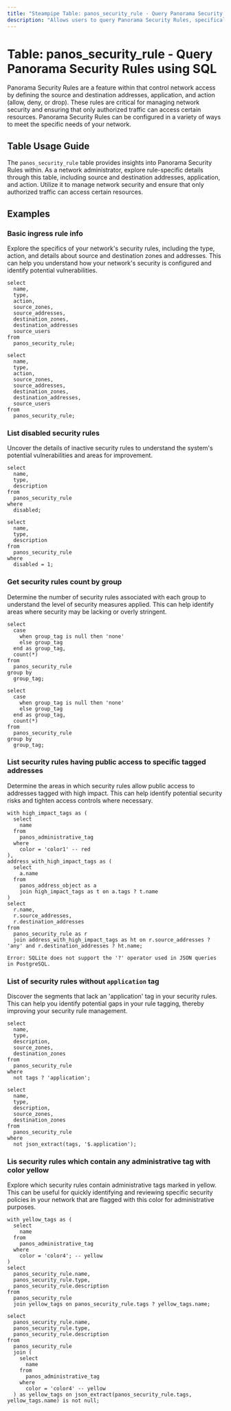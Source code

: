 ```yaml
---
title: "Steampipe Table: panos_security_rule - Query Panorama Security Rules using SQL"
description: "Allows users to query Panorama Security Rules, specifically the rules that control network access by defining the source and destination addresses, application, and action (allow, deny, or drop)."
---
```


# Table: panos_security_rule - Query Panorama Security Rules using SQL

Panorama Security Rules are a feature within that control network access by defining the source and destination addresses, application, and action (allow, deny, or drop). These rules are critical for managing network security and ensuring that only authorized traffic can access certain resources. Panorama Security Rules can be configured in a variety of ways to meet the specific needs of your network.

## Table Usage Guide

The `panos_security_rule` table provides insights into Panorama Security Rules within. As a network administrator, explore rule-specific details through this table, including source and destination addresses, application, and action. Utilize it to manage network security and ensure that only authorized traffic can access certain resources.

## Examples

### Basic ingress rule info
Explore the specifics of your network's security rules, including the type, action, and details about source and destination zones and addresses. This can help you understand how your network's security is configured and identify potential vulnerabilities.

```sql+postgres
select
  name,
  type,
  action,
  source_zones,
  source_addresses,
  destination_zones,
  destination_addresses
  source_users
from
  panos_security_rule;
```

```sql+sqlite
select
  name,
  type,
  action,
  source_zones,
  source_addresses,
  destination_zones,
  destination_addresses,
  source_users
from
  panos_security_rule;
```

### List disabled security rules
Uncover the details of inactive security rules to understand the system's potential vulnerabilities and areas for improvement.

```sql+postgres
select
  name,
  type,
  description
from
  panos_security_rule
where
  disabled;
```

```sql+sqlite
select
  name,
  type,
  description
from
  panos_security_rule
where
  disabled = 1;
```

### Get security rules count by group
Determine the number of security rules associated with each group to understand the level of security measures applied. This can help identify areas where security may be lacking or overly stringent.

```sql+postgres
select
  case
    when group_tag is null then 'none'
    else group_tag
  end as group_tag,
  count(*)
from
  panos_security_rule
group by
  group_tag;
```

```sql+sqlite
select
  case
    when group_tag is null then 'none'
    else group_tag
  end as group_tag,
  count(*)
from
  panos_security_rule
group by
  group_tag;
```

### List security rules having public access to specific tagged addresses
Determine the areas in which security rules allow public access to addresses tagged with high impact. This can help identify potential security risks and tighten access controls where necessary.

```sql+postgres
with high_impact_tags as (
  select
    name
  from
    panos_administrative_tag
  where
    color = 'color1' -- red
),
address_with_high_impact_tags as (
  select
    a.name
  from
    panos_address_object as a
    join high_impact_tags as t on a.tags ? t.name
)
select
  r.name,
  r.source_addresses,
  r.destination_addresses
from
  panos_security_rule as r
  join address_with_high_impact_tags as ht on r.source_addresses ? 'any' and r.destination_addresses ? ht.name;
```

```sql+sqlite
Error: SQLite does not support the '?' operator used in JSON queries in PostgreSQL.
```

### List of security rules without `application` tag
Discover the segments that lack an 'application' tag in your security rules. This can help you identify potential gaps in your rule tagging, thereby improving your security rule management.

```sql+postgres
select
  name,
  type,
  description,
  source_zones,
  destination_zones
from
  panos_security_rule
where
  not tags ? 'application';
```

```sql+sqlite
select
  name,
  type,
  description,
  source_zones,
  destination_zones
from
  panos_security_rule
where
  not json_extract(tags, '$.application');
```

### Lis security rules which contain any administrative tag with color yellow
Explore which security rules contain administrative tags marked in yellow. This can be useful for quickly identifying and reviewing specific security policies in your network that are flagged with this color for administrative purposes.

```sql+postgres
with yellow_tags as (
  select
    name
  from
    panos_administrative_tag
  where
    color = 'color4'; -- yellow
)
select
  panos_security_rule.name,
  panos_security_rule.type,
  panos_security_rule.description
from
  panos_security_rule
  join yellow_tags on panos_security_rule.tags ? yellow_tags.name;
```

```sql+sqlite
select
  panos_security_rule.name,
  panos_security_rule.type,
  panos_security_rule.description
from
  panos_security_rule
  join (
    select
      name
    from
      panos_administrative_tag
    where
      color = 'color4' -- yellow
  ) as yellow_tags on json_extract(panos_security_rule.tags, yellow_tags.name) is not null;
```